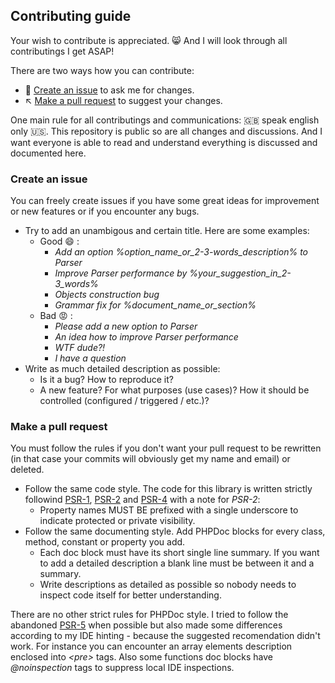 ## Contributing guide

Your wish to contribute is appreciated. :smile_cat: And I will look through all contributings I get ASAP!

There are two ways how you can contribute:
- :memo: [Create an issue](#create-an-issue) to ask me for changes.
- :arrow_upper_left: [Make a pull request](#make-a-pull-request) to suggest your changes.

One main rule for all contributings and communications: :gb: speak english only :us:. This repository is public
so are all changes and discussions. And I want everyone is able to read and understand everything is discussed
and documented here.

### Create an issue

You can freely create issues if you have some great ideas for improvement or new features or if you encounter any bugs.

- Try to add an unambigous and certain title. Here are some examples:
    - Good :smile: :
        - _Add an option %option_name_or_2-3-words_description% to Parser_
        - _Improve Parser performance by %your_suggestion_in_2-3_words%_
        - _Objects construction bug_
        - _Grammar fix for %document_name_or_section%_
    - Bad :rage: :
        - _Please add a new option to Parser_
        - _An idea how to improve Parser performance_
        - _WTF dude?!_
        - _I have a question_
- Write as much detailed description as possible:
    - Is it a bug? How to reproduce it?
    - A new feature? For what purposes (use cases)? How it should be controlled (configured / triggered / etc.)?

### Make a pull request

You must follow the rules if you don't want your pull request to be rewritten (in that case
your commits will obviously get my name and email) or deleted.

- Follow the same code style. The code for this library is written strictly followind
[PSR-1](https://www.php-fig.org/psr/psr-1/), [PSR-2](https://www.php-fig.org/psr/psr-2/) and
[PSR-4](https://www.php-fig.org/psr/psr-4/) with a note for _PSR-2_:
    - Property names MUST BE prefixed with a single underscore to indicate protected or private visibility.
- Follow the same documenting style. Add PHPDoc blocks for every class, method, constant or property you add.
    - Each doc block must have its short single line summary. If you want to add a detailed description a blank line
    must be between it and a summary.
    - Write descriptions as detailed as possible so nobody needs to inspect code itself for better understanding.

There are no other strict rules for PHPDoc style. I tried to follow the abandoned
[PSR-5](https://github.com/phpDocumentor/fig-standards/blob/master/proposed/phpdoc.md) when possible but also made
some differences according to my IDE hinting - because the suggested recomendation didn't work.
For instance you can encounter an array elements description enclosed into _\<pre\>_ tags. Also some functions doc
blocks have _\@noinspection_ tags to suppress local IDE inspections.


